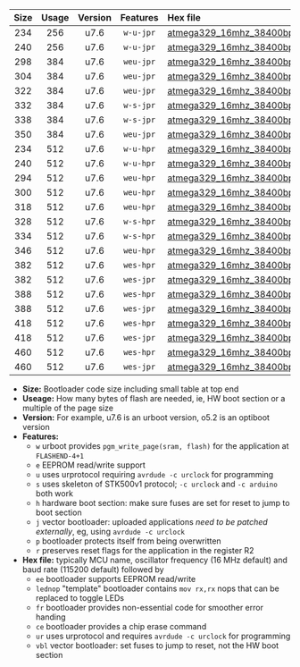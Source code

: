 |Size|Usage|Version|Features|Hex file|
|:-:|:-:|:-:|:-:|:--|
|234|256|u7.6|`w-u-jpr`|[atmega329_16mhz_38400bps_ur_vbl.hex](https://raw.githubusercontent.com/stefanrueger/urboot/main//atmega329_16mhz_38400bps_ur_vbl.hex)|
|240|256|u7.6|`w-u-jpr`|[atmega329_16mhz_38400bps_lednop_ur_vbl.hex](https://raw.githubusercontent.com/stefanrueger/urboot/main//atmega329_16mhz_38400bps_lednop_ur_vbl.hex)|
|298|384|u7.6|`weu-jpr`|[atmega329_16mhz_38400bps_ee_ur_vbl.hex](https://raw.githubusercontent.com/stefanrueger/urboot/main//atmega329_16mhz_38400bps_ee_ur_vbl.hex)|
|304|384|u7.6|`weu-jpr`|[atmega329_16mhz_38400bps_ee_lednop_ur_vbl.hex](https://raw.githubusercontent.com/stefanrueger/urboot/main//atmega329_16mhz_38400bps_ee_lednop_ur_vbl.hex)|
|322|384|u7.6|`weu-jpr`|[atmega329_16mhz_38400bps_ee_lednop_fr_ur_vbl.hex](https://raw.githubusercontent.com/stefanrueger/urboot/main//atmega329_16mhz_38400bps_ee_lednop_fr_ur_vbl.hex)|
|332|384|u7.6|`w-s-jpr`|[atmega329_16mhz_38400bps_vbl.hex](https://raw.githubusercontent.com/stefanrueger/urboot/main//atmega329_16mhz_38400bps_vbl.hex)|
|338|384|u7.6|`w-s-jpr`|[atmega329_16mhz_38400bps_lednop_vbl.hex](https://raw.githubusercontent.com/stefanrueger/urboot/main//atmega329_16mhz_38400bps_lednop_vbl.hex)|
|350|384|u7.6|`weu-jpr`|[atmega329_16mhz_38400bps_ee_lednop_fr_ce_ur_vbl.hex](https://raw.githubusercontent.com/stefanrueger/urboot/main//atmega329_16mhz_38400bps_ee_lednop_fr_ce_ur_vbl.hex)|
|234|512|u7.6|`w-u-hpr`|[atmega329_16mhz_38400bps_ur.hex](https://raw.githubusercontent.com/stefanrueger/urboot/main//atmega329_16mhz_38400bps_ur.hex)|
|240|512|u7.6|`w-u-hpr`|[atmega329_16mhz_38400bps_lednop_ur.hex](https://raw.githubusercontent.com/stefanrueger/urboot/main//atmega329_16mhz_38400bps_lednop_ur.hex)|
|294|512|u7.6|`weu-hpr`|[atmega329_16mhz_38400bps_ee_ur.hex](https://raw.githubusercontent.com/stefanrueger/urboot/main//atmega329_16mhz_38400bps_ee_ur.hex)|
|300|512|u7.6|`weu-hpr`|[atmega329_16mhz_38400bps_ee_lednop_ur.hex](https://raw.githubusercontent.com/stefanrueger/urboot/main//atmega329_16mhz_38400bps_ee_lednop_ur.hex)|
|318|512|u7.6|`weu-hpr`|[atmega329_16mhz_38400bps_ee_lednop_fr_ur.hex](https://raw.githubusercontent.com/stefanrueger/urboot/main//atmega329_16mhz_38400bps_ee_lednop_fr_ur.hex)|
|328|512|u7.6|`w-s-hpr`|[atmega329_16mhz_38400bps.hex](https://raw.githubusercontent.com/stefanrueger/urboot/main//atmega329_16mhz_38400bps.hex)|
|334|512|u7.6|`w-s-hpr`|[atmega329_16mhz_38400bps_lednop.hex](https://raw.githubusercontent.com/stefanrueger/urboot/main//atmega329_16mhz_38400bps_lednop.hex)|
|346|512|u7.6|`weu-hpr`|[atmega329_16mhz_38400bps_ee_lednop_fr_ce_ur.hex](https://raw.githubusercontent.com/stefanrueger/urboot/main//atmega329_16mhz_38400bps_ee_lednop_fr_ce_ur.hex)|
|382|512|u7.6|`wes-hpr`|[atmega329_16mhz_38400bps_ee.hex](https://raw.githubusercontent.com/stefanrueger/urboot/main//atmega329_16mhz_38400bps_ee.hex)|
|382|512|u7.6|`wes-jpr`|[atmega329_16mhz_38400bps_ee_vbl.hex](https://raw.githubusercontent.com/stefanrueger/urboot/main//atmega329_16mhz_38400bps_ee_vbl.hex)|
|388|512|u7.6|`wes-hpr`|[atmega329_16mhz_38400bps_ee_lednop.hex](https://raw.githubusercontent.com/stefanrueger/urboot/main//atmega329_16mhz_38400bps_ee_lednop.hex)|
|388|512|u7.6|`wes-jpr`|[atmega329_16mhz_38400bps_ee_lednop_vbl.hex](https://raw.githubusercontent.com/stefanrueger/urboot/main//atmega329_16mhz_38400bps_ee_lednop_vbl.hex)|
|418|512|u7.6|`wes-hpr`|[atmega329_16mhz_38400bps_ee_lednop_fr.hex](https://raw.githubusercontent.com/stefanrueger/urboot/main//atmega329_16mhz_38400bps_ee_lednop_fr.hex)|
|418|512|u7.6|`wes-jpr`|[atmega329_16mhz_38400bps_ee_lednop_fr_vbl.hex](https://raw.githubusercontent.com/stefanrueger/urboot/main//atmega329_16mhz_38400bps_ee_lednop_fr_vbl.hex)|
|460|512|u7.6|`wes-hpr`|[atmega329_16mhz_38400bps_ee_lednop_fr_ce.hex](https://raw.githubusercontent.com/stefanrueger/urboot/main//atmega329_16mhz_38400bps_ee_lednop_fr_ce.hex)|
|460|512|u7.6|`wes-jpr`|[atmega329_16mhz_38400bps_ee_lednop_fr_ce_vbl.hex](https://raw.githubusercontent.com/stefanrueger/urboot/main//atmega329_16mhz_38400bps_ee_lednop_fr_ce_vbl.hex)|

- **Size:** Bootloader code size including small table at top end
- **Useage:** How many bytes of flash are needed, ie, HW boot section or a multiple of the page size
- **Version:** For example, u7.6 is an urboot version, o5.2 is an optiboot version
- **Features:**
  + `w` urboot provides `pgm_write_page(sram, flash)` for the application at `FLASHEND-4+1`
  + `e` EEPROM read/write support
  + `u` uses urprotocol requiring `avrdude -c urclock` for programming
  + `s` uses skeleton of STK500v1 protocol; `-c urclock` and `-c arduino` both work
  + `h` hardware boot section: make sure fuses are set for reset to jump to boot section
  + `j` vector bootloader: uploaded applications *need to be patched externally*, eg, using `avrdude -c urclock`
  + `p` bootloader protects itself from being overwritten
  + `r` preserves reset flags for the application in the register R2
- **Hex file:** typically MCU name, oscillator frequency (16 MHz default) and baud rate (115200 default) followed by
  + `ee` bootloader supports EEPROM read/write
  + `lednop` "template" bootloader contains `mov rx,rx` nops that can be replaced to toggle LEDs
  + `fr` bootloader provides non-essential code for smoother error handing
  + `ce` bootloader provides a chip erase command
  + `ur` uses urprotocol and requires `avrdude -c urclock` for programming
  + `vbl` vector bootloader: set fuses to jump to reset, not the HW boot section
